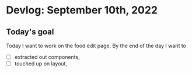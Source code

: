 # Devlog: September 10th, 2022

## Today's goal

Today I want to work on the food edit page. By the end of the day I want to

- [ ] extracted out components,
- [ ] touched up on layout,
